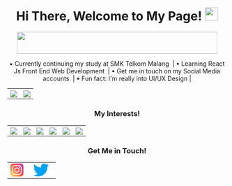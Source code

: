 <h1 align="center">
  Hi There, Welcome to My Page! <img src="https://user-images.githubusercontent.com/89287773/158185594-92794b51-9edf-4755-bef5-bcc229803331.gif" width="30" height="30" />
</h1>

<p align="center">
  <img align="center" width="460" height="50" src="https://readme-typing-svg.herokuapp.com?size=40&duration=6000&color=E5289E&center=true&vCenter=true&width=500&height=100&lines=UI%2FUX+Design+Enthusiast" />
</p>

<p align="center">
  ▪ Currently continuing my study at SMK Telkom Malang 
  &nbsp;| ▪ Learning React Js Front End Web Development 
  &nbsp;| ▪ Get me in touch on my Social Media accounts
  &nbsp;| ▪ Fun fact: I'm really into UI/UX Design | 
</p>

<table>
  <tbody>
    <tr>
      <td><img align="center" src="https://github-readme-stats.vercel.app/api?username=RayNanta&show_icons=true&theme=synthwave" /></td>
      <td><img align="center" src="http://github-readme-streak-stats.herokuapp.com?user=RayNanta&theme=synthwave&date_format=j%20M%5B%20Y%5D" /></td>
    </tr>
  </tbody>
</table>

<h3 align="center">
  My Interests!
</h3>

<table align="center">
  <tbody>
    <tr>
      <td><img align="center" src="https://img.shields.io/badge/HTML5-E34F26?style=for-the-badge&logo=html5&logoColor=white" /></td>
      <td><img align="center" src="https://img.shields.io/badge/CSS3-1572B6?style=for-the-badge&logo=css3&logoColor=white" /></td>
      <td><img align="center" src="https://img.shields.io/badge/JavaScript-323330?style=for-the-badge&logo=javascript&logoColor=F7DF1E" /></td>
      <td><img align="center" src="https://img.shields.io/badge/Bootstrap-563D7C?style=for-the-badge&logo=bootstrap&logoColor=white" /></td>
      <td><img align="center" src="https://img.shields.io/badge/Tailwind_CSS-38B2AC?style=for-the-badge&logo=tailwind-css&logoColor=white" /></td>
      <td><img align="center" src="https://img.shields.io/badge/React-20232A?style=for-the-badge&logo=react&logoColor=61DAFB" /></td>
    </tr>
  </tbody>
</table>

<h3 align="center">
  Get Me in Touch!
</h3>

<table align="center">
  <tbody>
    <tr>
      <td><a href="https://www.instagram.com/projectmuu.id"><img align="center" src="https://github.com/RayNanta/RayNanta/blob/main/images/instagram.png" alt="RayNanta | Instagram" height="30px"/></a></td>
      <td><a href="https://twitter.com/rayyntt"><img align="center" src="https://github.com/RayNanta/RayNanta/blob/main/images/twitter.png" alt="RayNanta | Twitter" height="30px"/></a></td>
  </tbody>
</table>







